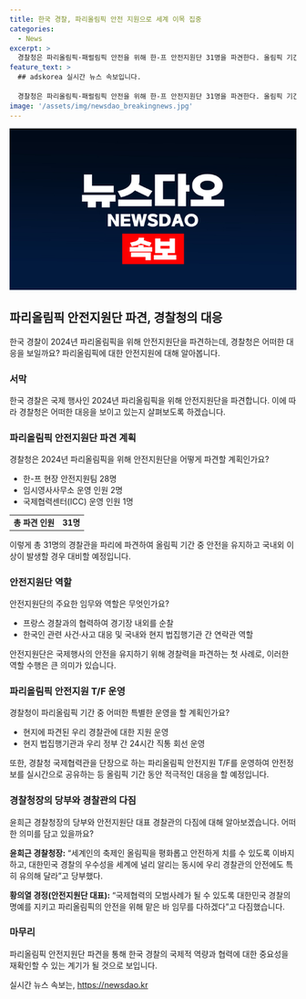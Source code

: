 ```yaml
---
title: 한국 경찰, 파리올림픽 안전 지원으로 세계 이목 집중
categories:
  - News
excerpt: >
  경찰청은 파리올림픽·패럴림픽 안전을 위해 한-프 안전지원단 31명을 파견한다. 올림픽 기간 동안 순찰 요원들이 경기장 내외를 파트너인 프랑스 경찰과 함께 순찰하고, 한국인 관련 사건·사고 대응 및 법집행기관과의 연락관 역할을 수행할 예정이다. 경찰청은 현지 안전을 지원하고 실시간 정보를 공유하기 위해 경찰청 국제협력관을 파리올림픽 안전지원을 위해 운영할 예정이며, 경찰청장은 안전한 올림픽 개최와 경찰의 안전에 대한 유의를 당부했다.
feature_text: >
  ## adskorea 실시간 뉴스 속보입니다.

  경찰청은 파리올림픽·패럴림픽 안전을 위해 한-프 안전지원단 31명을 파견한다. 올림픽 기간 동안 순찰 요원들이 경기장 내외를 파트너인 프랑스 경찰과 함께 순찰하고, 한국인 관련 사건·사고 대응 및 법집행기관과의 연락관 역할을 수행할 예정이다. 경찰청은 현지 안전을 지원하고 실시간 정보를 공유하기 위해 경찰청 국제협력관을 파리올림픽 안전지원을 위해 운영할 예정이며, 경찰청장은 안전한 올림픽 개최와 경찰의 안전에 대한 유의를 당부했다.
image: '/assets/img/newsdao_breakingnews.jpg'
---
```


<p><img src="/assets/img/newsdao_breakingnews.jpg" alt="adskorea 속보" /></p>

<h2 data-ke-size="size26">파리올림픽 안전지원단 파견, 경찰청의 대응</h2>

<p data-ke-size="size16">한국 경찰이 2024년 파리올림픽을 위해 안전지원단을 파견하는데, 경찰청은 어떠한 대응을 보일까요? 파리올림픽에 대한 안전지원에 대해 알아봅니다.</p>

<h3>서막</h3>

<p data-ke-size="size16">한국 경찰은 국제 행사인 2024년 파리올림픽을 위해 안전지원단을 파견합니다. 이에 따라 경찰청은 어떠한 대응을 보이고 있는지 살펴보도록 하겠습니다.</p>

<h3>파리올림픽 안전지원단 파견 계획</h3>

<p data-ke-size="size16">경찰청은 2024년 파리올림픽을 위해 안전지원단을 어떻게 파견할 계획인가요?</p>

<ul>
    <li>한-프 현장 안전지원팀 28명</li>
    <li>임시영사사무소 운영 인원 2명</li>
    <li>국제협력센터(ICC) 운영 인원 1명</li>
</ul>

<table>
    <tr>
        <td style="text-align: center; height: 17px;"><b>총 파견 인원</b></td>
        <td style="text-align: center; height: 17px;"><b>31명</b></td>
    </tr>
</table>

<p data-ke-size="size16">이렇게 총 31명의 경찰관을 파리에 파견하여 올림픽 기간 중 안전을 유지하고 국내외 이상이 발생할 경우 대비할 예정입니다.</p>

<h3>안전지원단 역할</h3>

<p data-ke-size="size16">안전지원단의 주요한 임무와 역할은 무엇인가요?</p>

<ul>
    <li>프랑스 경찰과의 협력하여 경기장 내외를 순찰</li>
    <li>한국인 관련 사건·사고 대응 및 국내와 현지 법집행기관 간 연락관 역할</li>
</ul>

<p data-ke-size="size16">안전지원단은 국제행사의 안전을 유지하기 위해 경찰력을 파견하는 첫 사례로, 이러한 역할 수행은 큰 의미가 있습니다.</p>

<h3>파리올림픽 안전지원 T/F 운영</h3>

<p data-ke-size="size16">경찰청이 파리올림픽 기간 중 어떠한 특별한 운영을 할 계획인가요?</p>

<ul>
    <li>현지에 파견된 우리 경찰관에 대한 지원 운영</li>
    <li>현지 법집행기관과 우리 정부 간 24시간 직통 회선 운영</li>
</ul>

<p data-ke-size="size16">또한, 경찰청 국제협력관을 단장으로 하는 파리올림픽 안전지원 T/F를 운영하여 안전정보를 실시간으로 공유하는 등 올림픽 기간 동안 적극적인 대응을 할 예정입니다.</p>

<h3>경찰청장의 당부와 경찰관의 다짐</h3>

<p data-ke-size="size16">윤희근 경찰청장의 당부와 안전지원단 대표 경찰관의 다짐에 대해 알아보겠습니다. 어떠한 의미를 담고 있을까요?</p>

<p data-ke-size="size16"><b>윤희근 경찰청장:</b> “세계인의 축제인 올림픽을 평화롭고 안전하게 치를 수 있도록 이바지하고, 대한민국 경찰의 우수성을 세계에 널리 알리는 동시에 우리 경찰관의 안전에도 특히 유의해 달라”고 당부했다.</p>

<p data-ke-size="size16"><b>황의열 경정(안전지원단 대표):</b> “국제협력의 모범사례가 될 수 있도록 대한민국 경찰의 명예를 지키고 파리올림픽의 안전을 위해 맡은 바 임무를 다하겠다”고 다짐했습니다.</p>

<h3>마무리</h3>

<p data-ke-size="size16">파리올림픽 안전지원단 파견을 통해 한국 경찰의 국제적 역량과 협력에 대한 중요성을 재확인할 수 있는 계기가 될 것으로 보입니다.</p>
실시간 뉴스 속보는, <a href="https://newsdao.kr" rel="dofollow">https://newsdao.kr</a>


